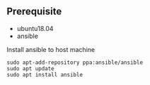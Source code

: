 ## Prerequisite
- ubuntu18.04
- ansible

Install ansible to host machine

```
sudo apt-add-repository ppa:ansible/ansible
sudo apt update
sudo apt install ansible
```